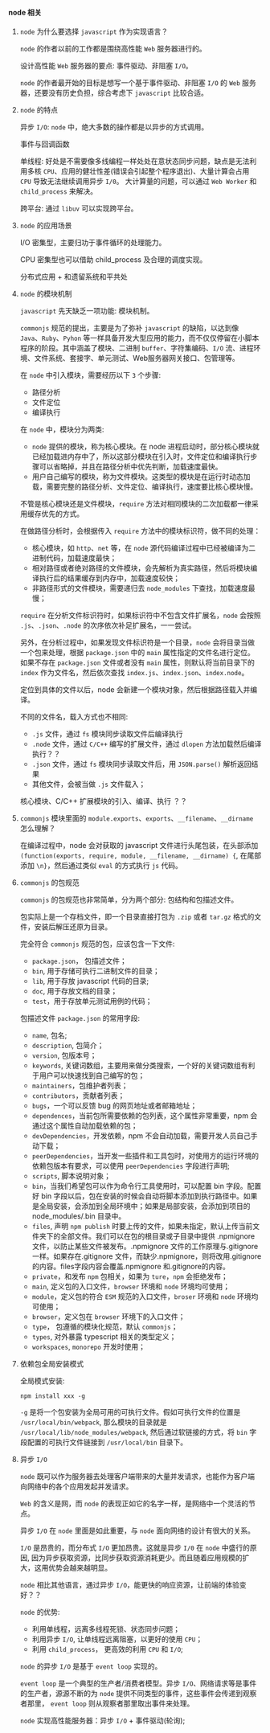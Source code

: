 #### node 相关

1. `node` 为什么要选择 `javascript` 作为实现语言？

    `node` 的作者以前的工作都是围绕高性能 `Web` 服务器进行的。

    设计高性能 `Web` 服务器的要点: 事件驱动、非阻塞 `I/O`。

    `node` 的作者最开始的目标是想写一个基于事件驱动、非阻塞 `I/O` 的 `Web` 服务器，还要没有历史负担，综合考虑下 `javascript` 比较合适。

2. `node` 的特点

    异步 `I/O`: `node` 中，绝大多数的操作都是以异步的方式调用。

    事件与回调函数

    单线程: 好处是不需要像多线编程一样处处在意状态同步问题，缺点是无法利用多核 `CPU`、应用的健壮性差(错误会引起整个程序退出)、大量计算会占用 `CPU` 导致无法继续调用异步 `I/0`。 大计算量的问题，可以通过 `Web Worker` 和 `child_process` 来解决。

    跨平台: 通过 `libuv` 可以实现跨平台。

3. `node` 的应用场景

    I/O 密集型，主要归功于事件循环的处理能力。

    CPU 密集型也可以借助 child_process 及合理的调度实现。

    分布式应用 + 和遗留系统和平共处

4. `node` 的模块机制

    `javascript` 先天缺乏一项功能: 模块机制。

    `commonjs` 规范的提出，主要是为了弥补 `javascript` 的缺陷，以达到像 `Java`、`Ruby`、`Pyhon` 等一样具备开发大型应用的能力，而不仅仅停留在小脚本程序的阶段。其中涵盖了模块、二进制 `buffer`、字符集编码、`I/O` 流、进程环境、文件系统、套接字、单元测试、Web服务器网关接口、包管理等。

    在 `node` 中引入模块，需要经历以下 `3` 个步骤:
    - 路径分析
    - 文件定位
    - 编译执行

    在 `node` 中，模块分为两类:
    - `node` 提供的模块，称为核心模块。在 node 进程启动时，部分核心模块就已经加载进内存中了，所以这部分模块在引入时，文件定位和编译执行步骤可以省略掉，并且在路径分析中优先判断，加载速度最快。
    - 用户自己编写的模块，称为文件模块。这类型的模块是在运行时动态加载，需要完整的路径分析、文件定位、编译执行，速度要比核心模块慢。

    不管是核心模块还是文件模块，`require` 方法对相同模块的二次加载都一律采用缓存优先的方式。

    在做路径分析时，会根据传入 `require` 方法中的模块标识符，做不同的处理：
    - 核心模块，如 `http`、`net` 等，在 `node` 源代码编译过程中已经被编译为二进制代码，加载速度最快；
    - 相对路径或者绝对路径的文件模块，会先解析为真实路径，然后将模块编译执行后的结果缓存到内存中，加载速度较快；
    - 非路径形式的文件模块，需要递归去 `node_modules` 下查找，加载速度最慢；

    `require` 在分析文件标识符时，如果标识符中不包含文件扩展名，`node` 会按照 `.js`、`.json`、`.node` 的次序依次补足扩展名，一一尝试。

    另外，在分析过程中，如果发现文件标识符是一个目录，`node` 会将目录当做一个包来处理，根据 `package.json` 中的 `main` 属性指定的文件名进行定位。如果不存在 `package.json` 文件或者没有 `main` 属性，则默认将当前目录下的 `index` 作为文件名，然后依次查找 `index.js`、`index.json`、`index.node`。

    定位到具体的文件以后，node 会新建一个模块对象，然后根据路径载入并编译。

    不同的文件名，载入方式也不相同:
    - `.js` 文件，通过 `fs` 模块同步读取文件后编译执行
    - `.node` 文件，通过 `C/C++` 编写的扩展文件，通过 `dlopen` 方法加载然后编译执行？？
    - `.json` 文件，通过 `fs` 模块同步读取文件后，用 `JSON.parse()` 解析返回结果
    - 其他文件，会被当做 `.js` 文件载入；

    核心模块、C/C++ 扩展模块的引入、编译、执行 ？？


5. `commonjs` 模块里面的 `module.exports`、`exports`、`__filename`、`__dirname` 怎么理解？

    在编译过程中，node 会对获取的 javascript 文件进行头尾包装，在头部添加 `(function(exports, require, module, __filename, __dirname) {`, 在尾部添加 `\n}`，然后通过类似 `eval` 的方式执行 `js` 代码。

6. `commonjs` 的包规范

    `commonjs` 的包规范也非常简单，分为两个部分: 包结构和包描述文件。

    包实际上是一个存档文件，即一个目录直接打包为 `.zip` 或者 `tar.gz` 格式的文件，安装后解压还原为目录。

    完全符合 `commonjs` 规范的包，应该包含一下文件:
    - `package.json`， 包描述文件；
    - `bin`, 用于存储可执行二进制文件的目录；
    - `lib`, 用于存放 javascript 代码的目录;
    - `doc`, 用于存放文档的目录；
    - `test`，用于存放单元测试用例的代码；

    包描述文件 `package.json` 的常用字段:
    - `name`, 包名;
    - `description`, 包简介；
    - `version`, 包版本号；
    - `keywords`, 关键词数组，主要用来做分类搜索，一个好的关键词数组有利于用户可以快速找到自己编写的包；
    - `maintainers`，包维护者列表；
    - `contributors`，贡献者列表；
    - `bugs`，一个可以反馈 bug 的网页地址或者邮箱地址；
    - `dependences`，当前包所需要依赖的包列表，这个属性非常重要，npm 会通过这个属性自动加载依赖的包；
    - `devDependencies`，开发依赖，npm 不会自动加载，需要开发人员自己手动下载；
    - `peerDependencies`，当开发一些插件和工具包时，对使用方的运行环境的依赖包版本有要求，可以使用 `peerDependencies` 字段进行声明;
    - `scripts`, 脚本说明对象；
    - `bin`，当我们希望包可以作为命令行工具使用时，可以配置 bin 字段。配置好 bin 字段以后，包在安装的时候会自动将脚本添加到执行路径中。如果是全局安装，会添加到全局环境中；如果是局部安装，会添加到项目的 node_modules/.bin 目录中。
    - `files`, 声明 `npm publish` 时要上传的文件，如果未指定，默认上传当前文件夹下的全部文件。我们可以在包的根目录或子目录中提供 .npmignore 文件，以防止某些文件被发布。.npmignore 文件的工作原理与.gitignore 一样。如果存在.gitignore 文件，而缺少.npmignore，则将改用.gitignore 的内容。files字段内容会覆盖.npmignore 和.gitignore的内容。
    - `private`，和发布 `npm` 包相关，如果为 `ture`，`npm` 会拒绝发布；
    - `main`, 定义包的入口文件，`browser` 环境和 `node` 环境均可使用；
    - `module`，定义包的符合 `ESM` 规范的入口文件，`broser` 环境和 `node` 环境均可使用；
    - `browser`，定义包在 `browser` 环境下的入口文件；
    - `type`， 包遵循的模块化规范，默认 `commonjs`；
    - `types`, 对外暴露 typescript 相关的类型定义；
    - `workspaces`, `monorepo` 开发时使用；

7. 依赖包全局安装模式

    全局模式安装:

    ```
    npm install xxx -g
    ```

    `-g` 是将一个包安装为全局可用的可执行文件。假如可执行文件的位置是 `/usr/local/bin/webpack`, 那么模块的目录就是 `/usr/local/lib/node_modules/webpack`, 然后通过软链接的方式，将 `bin` 字段配置的可执行文件链接到 `/usr/local/bin` 目录下。

8. 异步 `I/O`

    `node` 既可以作为服务器去处理客户端带来的大量并发请求，也能作为客户端向网络中的各个应用发起并发请求。

    `Web` 的含义是网，而 `node` 的表现正如它的名字一样，是网络中一个灵活的节点。

    异步 `I/O` 在 `node` 里面是如此重要，与 `node` 面向网络的设计有很大的关系。

    `I/O` 是昂贵的，而分布式 `I/O` 更加昂贵。这就是异步 `I/0` 在 `node` 中盛行的原因, 因为异步获取资源，比同步获取资源消耗更少。而且随着应用规模的扩大，这用优势会越来越明显。

    `node` 相比其他语言，通过异步 `I/O`，能更快的响应资源，让前端的体验变好？？

    `node` 的优势:
    - 利用单线程，远离多线程死锁、状态同步问题；
    - 利用异步 `I/O`, 让单线程远离阻塞，以更好的使用 `CPU`；
    - 利用 `child_process`， 更高效的利用 `CPU` 和 `I/O`;

    `node` 的异步 `I/O` 是基于 `event loop` 实现的。

    `event loop` 是一个典型的生产者/消费者模型。异步 `I/O`、网络请求等是事件的生产者，源源不断的为 `node` 提供不同类型的事件，这些事件会传递到观察者那里， `event loop` 则从观察者那里取出事件来处理。

    `node` 实现高性能服务器：异步 `I/O` + 事件驱动(轮询);













